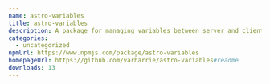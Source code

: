 ```yaml
---
name: astro-variables
title: astro-variables
description: A package for managing variables between server and client in Astro projects
categories:
  - uncategorized
npmUrl: https://www.npmjs.com/package/astro-variables
homepageUrl: https://github.com/varharrie/astro-variables#readme
downloads: 13
---
```

